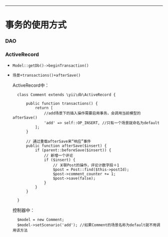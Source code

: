 


----

# 事务的使用方式

### DAO



### ActiveRecord

* `Model::getDb()->beginTransaction()`


* `场景+transactions()+afterSave()`

   ActiveRecord中：
   
        class Comment extends \yii\db\ActiveRecord {
        
            public function transactions() {
                return [
                    //add场景下的插入操作需要启用事务，会调用当前模型的afterSave()
                    'add' => self::OP_INSERT, //只有一个场景就命名为default
                ];
            }
            
            // 通过重载afterSave来“响应”事件
            public function afterSave($insert) {
                if (parent::beforeSave($insert)) {
                    // 新增一个评论
                    if ($insert) {
                        // 关联Post的操作，评论计数字段＋1
                        $post = Post::find($this->postId);
                        $post->comment_counter += 1;
                        $post->save(false);
                    }
                }
            }
            
        }
        
    
    
    控制器中：
    
        $model = new Comment;
        $model->setScenario('add'); //如果Comment的场景名称为default就不用调用该方法
        